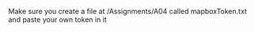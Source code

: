 Make sure you create a file at /Assignments/A04 called mapboxToken.txt and paste your own token in it